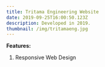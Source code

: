 ```yaml
---
title: Tritama Engineering Website
date: 2019-09-25T16:00:50.123Z
description: Developed in 2019.
thumbnail: /img/tritamaeng.jpg
---
```

**Features:**

1. Responsive Web Design